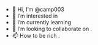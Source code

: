 - 👋 Hi, I’m @camp003 
- 👀 I’m interested in 
- 🌱 I’m currently learning 
- 💞️ I’m looking to collaborate on .
- 📫 How to be rich .

<!---
camp003/camp003 is a ✨ special ✨ repository because its `README.md` (this file) appears on your GitHub profile.
You can click the Preview link to take a look at your changes.
--->
